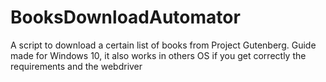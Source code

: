 # BooksDownloadAutomator
A script to download a certain list of books from Project Gutenberg. Guide made for Windows 10, it also works in others OS if you get correctly the requirements and the webdriver
